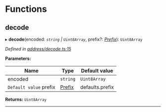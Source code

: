 

# Functions

<a id="decode"></a>

##  decode

▸ **decode**(encoded: *`string` | `Uint8Array`*, prefix?: *[Prefix](_address_types_.md#prefix)*): `Uint8Array`

*Defined in [address/decode.ts:15](https://github.com/polkadot-js/common/blob/7919b34/packages/keyring/src/address/decode.ts#L15)*

**Parameters:**

| Name | Type | Default value |
| ------ | ------ | ------ |
| encoded | `string` | `Uint8Array` | - |
| `Default value` prefix | [Prefix](_address_types_.md#prefix) |  defaults.prefix |

**Returns:** `Uint8Array`

___

